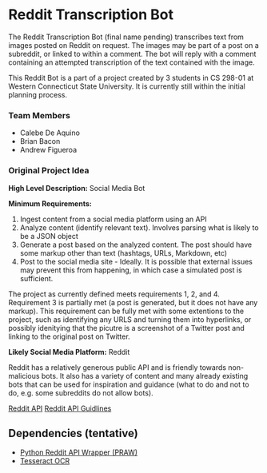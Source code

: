 # Reddit Transcription Bot

The Reddit Transcription Bot (final name pending) transcribes text from images posted on Reddit on request. The images may be part of a post on a subreddit, or linked to within a comment. The bot will reply with a comment containing an attempted transcription of the text contained with the image.

This Reddit Bot is a part of a project created by 3 students in CS 298-01 at Western Connecticut State University. It is currently still within the initial planning process.

### Team Members
- Calebe De Aquino
- Brian Bacon
- Andrew Figueroa

### Original Project Idea

**High Level Description:** Social Media Bot

**Minimum Requirements:**

1. Ingest content from a social media platform using an API
2. Analyze content (identify relevant text). Involves parsing what is likely to be a JSON object
3. Generate a post based on the analyzed content. The post should have some markup other than text (hashtags, URLs, Markdown, etc)
4. Post to the social media site - Ideally. It is possible that external issues may prevent this from happening, in which case a simulated post is sufficient.

The project as currently defined meets requirements 1, 2, and 4. Requirement 3 is partially met (a post is generated, but it does not have any markup). This requirement can be fully met with some extentions to the project, such as identifying any URLS and turning them into hyperlinks, or possibly idenitying that the picutre is a screenshot of a Twitter post and linking to the original post on Twitter.

**Likely Social Media Platform:** Reddit

Reddit has a relatively generous public API and is friendly towards non-malicious bots. It also has a variety of content and many already existing bots that can be used for inspiration and guidance (what to do and not to do, e.g. some subreddits do not allow bots).

[Reddit API](https://www.reddit.com/dev/api)
[Reddit API Guidlines](https://github.com/reddit-archive/reddit/wiki/API)

## Dependencies (tentative)

- [Python Reddit API Wrapper (PRAW)](https://github.com/praw-dev/praw)
- [Tesseract OCR](https://github.com/tesseract-ocr/tesseract)
